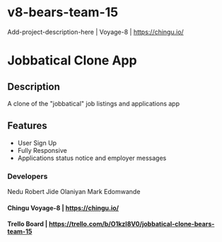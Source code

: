 # v8-bears-team-15
Add-project-description-here | Voyage-8 | https://chingu.io/



# Jobbatical Clone App

## Description
A clone of the "jobbatical" job listings and applications app

## Features
* User Sign Up
* Fully Responsive
* Applications status notice and employer messages 


### Developers
Nedu Robert
Jide Olaniyan
Mark Edomwande


#### Chingu Voyage-8 | https://chingu.io/
#### Trello Board | https://trello.com/b/O1kzl8V0/jobbatical-clone-bears-team-15

